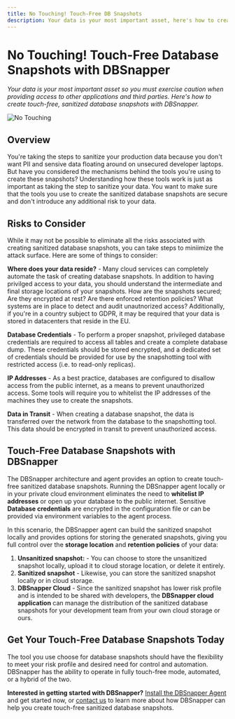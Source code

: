 ```yaml
---
title: No Touching! Touch-Free DB Snapshots
description: Your data is your most important asset, here's how to create touch-free sanitized database snapshots with DBSnapper
---
```


# No Touching! Touch-Free Database Snapshots with DBSnapper

_Your data is your most important asset so you must exercise caution when providing access to other applications and third parties. Here's how to create touch-free, sanitized database snapshots with DBSnapper._

![No Touching](/static/no-touching-bluth.jpg)

## Overview

You're taking the steps to sanitize your production data because you don't want PII and sensive data floating around on unsecured developer laptops. But have you considered the mechanisms behind the tools you're using to create these snapshots?  Understanding how these tools work is just as important as taking the step to sanitize your data. You want to make sure that the tools you use to create the sanitized database snapshots are secure and don't introduce any additional risk to your data.

## Risks to Consider

While it may not be possible to eliminate all the risks associated with creating sanitized database snapshots, you can take steps to miniimize the attack surface. Here are some of things to consider:

**Where does your data reside?** - Many cloud services can completely automate the task of creating database snapshots. In addition to having privilged access to your data, you should understand the intermediate and final storage locations of your snapshots. How are the snapshots secured; Are they encrypted at rest? Are there enforced retention policies? What systems are in place to detect and audit unautnorized access? Additionally, if you're in a country subject to GDPR, it may be required that your data is stored in datacenters that reside in the EU.

**Database Credentials** - To perform a proper snapshot, privileged database credentials are required to access all tables and create a complete database dump. These credentials should be stored encrypted, and a dedicated set of credentials should be provided for use by the snapshotting tool with restricted access (i.e. to read-only replicas).

**IP Addresses** - As a best practice, databases are configured to disallow access from the public internet, as a means to prevent unauthorized access. Some tools will require you to whitelist the IP addresses of the machines they use to create the snapshots. 

**Data in Transit** - When creating a database snapshot, the data is transferred over the network from the database to the snapshotting tool. This data should be encrypted in transit to prevent unauthorized access.

## Touch-Free Database Snapshots with DBSnapper

The DBSnapper architecture and agent provides an option to create touch-free sanitized database snapshots. Running the DBSnapper agent locally or in your private cloud environment eliminates the need to **whitelist IP addresses** or open up your database to the public internet. Sensitive **Database credentials** are encrypted in the configuration file or can be provided via environment variables to the agent process.

In this scenario, the DBSnapper agent can build the sanitized snapshot locally and provides options for storing the generated snapshots, giving you full control over the **storage location** and **retention policies** of your data:

1. **Unsanitized snapshot:** - You can choose to store the unsanitized snapshot locally, upload it to cloud storage location, or delete it entirely. 
2. **Sanitized snapshot** - Likewise, you can store the sanitized snapshot locally or in cloud storage. 
3. **DBSnapper Cloud** - Since the sanitized snapshot has lower risk profile and is intended to be shared with developers, the **DBSnapper cloud application** can manage the distribution of the sanitized database snapshots for your development team from your own cloud storage or ours.

## Get Your Touch-Free Database Snapshots Today

The tool you use choose for database snapshots should have the flexibility to meet your risk profile and desired need for control and automation. DBSnapper has the ability to operate in fully touch-free mode, automated, or a hybrid of the two. 

**Interested in getting started with DBSnapper?** [Install the DBSnapper Agent](https://docs.dbsnapper.com/installation/) and get started now, or [contact us](mailto:contact@dbsnapper.com) to learn more about how DBSnapper can help you create touch-free sanitized database snapshots.